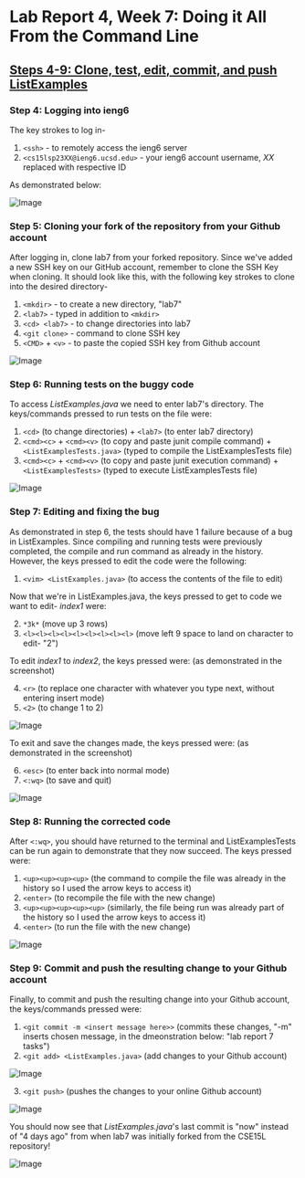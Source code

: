 # Lab Report 4, Week 7: Doing it All From the Command Line

## <ins> Steps 4-9: Clone, test, edit, commit, and push ListExamples </ins>
 
### Step 4: Logging into  ieng6
The key strokes to log in-
1. `<ssh>` - to remotely access the ieng6 server
2. `<cs15lsp23XX@ieng6.ucsd.edu>` - your ieng6 account username, *XX* replaced with respective ID

As demonstrated below:

![Image](ieng6LogIn.png)

### Step 5: Cloning your fork of the repository from your Github account

After logging in, clone lab7 from your forked repository. Since we've added a new SSH key on our GitHub account, remember to clone the SSH Key when cloning. It should look like this, with the following key strokes to clone into the desired directory-

1. `<mkdir>` - to create a new directory, "lab7"
2. `<lab7>` - typed in addition to `<mkdir>`
3. `<cd> <lab7>` - to change directories into lab7
4. `<git clone>` - command to clone SSH key
5. `<CMD>` + `<v>` - to paste the copied SSH key from Github account

![Image](gitClone.png)


### Step 6: Running tests on the buggy code

To access *ListExamples.java* we need to enter lab7's directory. The keys/commands pressed to run tests on the file were:
  1. `<cd>` (to change directories) + `<lab7>` (to enter lab7 directory)
  2. `<cmd><c>` + `<cmd><v>` (to copy and paste junit compile command) + `<ListExamplesTests.java>` (typed to compile the ListExamplesTests file)
  3. `<cmd><c>` + `<cmd><v>` (to copy and paste junit execution command) + `<ListExamplesTests>` (typed to execute ListExamplesTests file)
 
![Image](failedTest.png)

### Step 7: Editing and fixing the bug

As demonstrated in step 6, the tests should have 1 failure because of a bug in ListExamples. Since compiling and running tests were previously completed, the compile and run command as already in the history. However, the keys pressed to edit the code were the following: 
  1. `<vim> <ListExamples.java>` (to access the contents of the file to edit)
 
 Now that we're in ListExamples.java, the keys pressed to get to code we want to edit- *index1* were:
 
  2. `*3k*` (move up 3 rows)
  3. `<l><l><l><l><l><l><l><l><l>` (move left 9 space to land on character to edit- "2")
  
To edit *index1* to *index2*, the keys pressed were: (as demonstrated in the screenshot)

  4. `<r>` (to replace one character with whatever you type next, without entering insert mode)
  5. `<2>` (to change 1 to 2)
  
 ![Image](editCommand.png)

To exit and save the changes made, the keys pressed were: (as demonstrated in the screenshot)

  6. `<esc>` (to enter back into normal mode)
  7. `<:wq>` (to save and quit) 
  
  ![Image](SaveNQuit.png)
  
### Step 8: Running the corrected code
After `<:wq>`, you should have returned to the terminal and ListExamplesTests can be run again to demonstrate that they now succeed. The keys pressed were:
  1. `<up><up><up><up>` (the command to compile the file was already in the history so I used the arrow keys to access it)
  2. `<enter>` (to recompile the file with the new change)
  3. `<up><up><up><up><up>` (similarly, the file being run was already part of the history so I used the arrow keys to access it)
  4. `<enter>` (to run the file with the new change)
  
  ![Image](passedTest.png)
  
### Step 9: Commit and push the resulting change to your Github account

Finally, to commit and push the resulting change into your Github account, the keys/commands pressed were:
  1. `<git commit -m <insert message here>>` (commits these changes, "-m" inserts chosen message, in the dmeonstration below: "lab report 7 tasks")
  2. `<git add> <ListExamples.java>` (add changes to your Github account)

  ![Image](gitAdd.png)
  
  
  3. `<git push>` (pushes the changes to your online Github account)
   
   ![Image](gitPush.png)
  
You should now see that *ListExamples.java*'s last commit is "now" instead of "4 days ago" from when lab7 was initially forked from the CSE15L repository! 

   ![Image](changeConfirmation.png)
  
 
